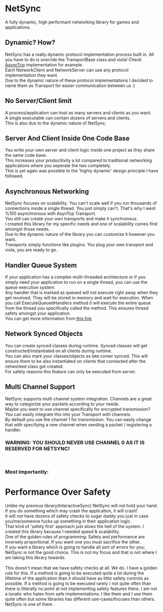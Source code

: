 # NetSync
A fully dynamic, high performant networking library for games and applications.


## Dynamic? How?
NetSync has a really dynamic protocol implementation process built in. All you have to do is override the TransportBase class and viola! Check [AsyncTcp](https://github.com/EmreBugday99/NetSync/blob/main/NetSync/NetSync/Transport/AsyncTcp/AsyncTcp.cs) implementation for example.
<br>
Each NetworkClient and NetworkServer can use any protocol implementation they want. 
<br>
Due to the dynamic nature of these protocol implementations I decided to name them as Transport for easier communication between us :)

## No Server/Client limit
A process/application can host as many servers and clients as you want. 
<br>
A single executable can contain dozens of servers and clients.
<br>
This is also due to the dynamic nature of NetSync.

## Server And Client Inside One Code Base
You write your own server and client logic inside one project as they share the same code base. 
<br>
This increases your producitivity a lot compared to traditional networking applications where you seperate the two completely.
<br>
This is yet again was possible to the 'highly dynamic' design principle I have followed.

## Asynchronous Networking
NetSync focuses on scalability. You can't scale well if you run thousands of connections inside a single thread. You just simply can't. That's why I went %100 asynchronous with AsynTcp Transport. 
<br>
You still can create your own transports and make it synchronous. 
<br>
I created this library for my specific needs and one of scalability comes first amongst those needs. 
<br>Due to the dynamic nature of the library you can customize it however you want. 
<br>
Transports simply functions like plugins. You plug your own transport and viola, you are ready to go.

## Handler Queue System
If your application has a complex multi-threaded architecture or if you simply need your application to run on a single thread, you can use the queue execution system.
<br>
Any handler that is marked as queued will not execute right away when they get received. They will be stored in memory and wait for execution. When you call ExecuteQueuedHandlers method it will execute the entire queue from the thread you specifically called the method. This ensures thread safety amongst your application.
<br>
You can get more information from [this link](https://github.com/EmreBugday99/NetSync/issues/14)
<br>

## Network Synced Objects
You can create synced classes during runtime. Synced classes will get constructed/instantiated on all clients during runtime.
<br>
You can also mark your classes/objects as late comer synced. This will ensure them to be also instantiated on clients that connected after the networked class got created.
<br>
For safety reasons this feature can only be executed from server.

## Multi Channel Support
NetSync supports multi channel system integration. Channels are a great way to categorize your packets according to your needs. 
<br>
Maybe you want to use channel specifically for encrypted transmission? You can easily integrate this into your Transport with channels.
<br>
By default you use the channel 1 for transmission. You can easily change that with specifying a new channel when sending a packet / registering a handler.
<br>
### WARNING: YOU SHOULD NEVER USE CHANNEL 0 AS IT IS RESERVED FOR NETSYNC!
<br>


### Most Importantly:
# Performance Over Safety
Unlike my previous library(InteractiveSync) NetSync will not hold your hand. If you do something which may crash the application, it will crash!
<br>
It will not have dozens of safety checks to sugar daddy you just in case you/me/someone fucks up something in their application logic.
<br>
That kind of 'safety first' approach just slows the hell of the system. I created this library because I needed speed & scalability.
<br>
One of the golden rules of programming: Safety and performance are inversely proportional. If you want one you must sacrifice the other.
<br>
If you want a library which is going to handle all sort of errors for you; NetSync is not the good choice. This is not my focus and that is not where I am taking this library towards.
<br>
<br>
This doesn't mean that we have safety checks at all. We do. I have a golden rule for this. If a method is going to be executed quite a lot during the liftetime of the application than it should have as little safety controls as possible. If a method is going to be executed rarely / not quite often than there is litterally no point at not implementing safety features there. I am not a lunatic who hates from safe implementations. I like them and I use them quite often but some libraries has different use-cases/focuses than others. NetSync is one of them.
